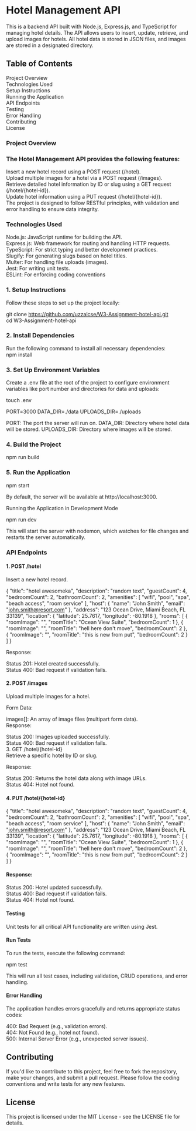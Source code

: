# Hotel Management API  
This is a backend API built with Node.js, Express.js, and TypeScript for managing hotel details. The API allows users to insert, update, retrieve, and upload images for hotels. All hotel data is stored in JSON files, and images are stored in a designated directory.


## Table of Contents  
Project Overview  
Technologies Used  
Setup Instructions  
Running the Application  
API Endpoints  
Testing  
Error Handling  
Contributing  
License  


### Project Overview  
### The Hotel Management API provides the following features:  

Insert a new hotel record using a POST request (/hotel).  
Upload multiple images for a hotel via a POST request (/images).  
Retrieve detailed hotel information by ID or slug using a GET request (/hotel/{hotel-id}).  
Update hotel information using a PUT request (/hotel/{hotel-id}).  
The project is designed to follow RESTful principles, with validation and error handling to ensure data integrity.  

### Technologies Used  
Node.js: JavaScript runtime for building the API.  
Express.js: Web framework for routing and handling HTTP requests.  
TypeScript: For strict typing and better development practices.  
Slugify: For generating slugs based on hotel titles.  
Multer: For handling file uploads (images).  
Jest: For writing unit tests.  
ESLint: For enforcing coding conventions  


### 1. Setup Instructions  
Follow these steps to set up the project locally:


git clone https://github.com/uzzalcse/W3-Assignment-hotel-api.git  
cd W3-Assignment-hotel-api  


### 2. Install Dependencies

Run the following command to install all necessary dependencies:  
npm install

### 3. Set Up Environment Variables  
Create a .env file at the root of the project to configure environment variables like port number and directories for data and uploads:

touch .env

PORT=3000
DATA_DIR=./data
UPLOADS_DIR=./uploads


PORT: The port the server will run on.
DATA_DIR: Directory where hotel data will be stored.
UPLOADS_DIR: Directory where images will be stored.


### 4. Build the Project  

   npm run build


### 5. Run the Application  

   npm start

By default, the server will be available at http://localhost:3000.  

Running the Application in Development Mode  

npm run dev


This will start the server with nodemon, which watches for file changes and restarts the server automatically.  

### API Endpoints  
#### 1. POST /hotel 
Insert a new hotel record.

{
  "title": "hotel awesomeka",
  "description": "random text",
  "guestCount": 4,
  "bedroomCount": 2,
  "bathroomCount": 2,
  "amenities": [
    "wifi",
    "pool",
    "spa",
    "beach access",
    "room service"
  ],
  "host": {
    "name": "John Smith",
    "email": "john.smith@resort.com"
  },
  "address": "123 Ocean Drive, Miami Beach, FL 33139",
  "location": {
    "latitude": 25.7617,
    "longitude": -80.1918
  },
  "rooms": [
    {
      "roomImage": "",
      "roomTitle": "Ocean View Suite",
      "bedroomCount": 1
    },
    {
      "roomImage": "",
      "roomTitle": "hell here don't move",
      "bedroomCount": 2
    },
        {
      "roomImage": "",
      "roomTitle": "this is new from put",
      "bedroomCount": 2
    }
  ]
}  


Response:  

Status 201: Hotel created successfully.  
Status 400: Bad request if validation fails.  

#### 2. POST /images  
Upload multiple images for a hotel.  

Form Data:  

images[]: An array of image files (multipart form data).  
Response:  

Status 200: Images uploaded successfully.  
Status 400: Bad request if validation fails.  
3. GET /hotel/{hotel-id}  
Retrieve a specific hotel by ID or slug.  

Response:  

Status 200: Returns the hotel data along with image URLs.  
Status 404: Hotel not found.  


#### 4. PUT /hotel/{hotel-id}    

 {
  "title": "hotel awesomeka",
  "description": "random text",
  "guestCount": 4,
  "bedroomCount": 2,
  "bathroomCount": 2,
  "amenities": [
    "wifi",
    "pool",
    "spa",
    "beach access",
    "room service"
  ],
  "host": {
    "name": "John Smith",
    "email": "john.smith@resort.com"
  },
  "address": "123 Ocean Drive, Miami Beach, FL 33139",
  "location": {
    "latitude": 25.7617,
    "longitude": -80.1918
  },
  "rooms": [
    {
      "roomImage": "",
      "roomTitle": "Ocean View Suite",
      "bedroomCount": 1
    },
    {
      "roomImage": "",
      "roomTitle": "hell here don't move",
      "bedroomCount": 2
    },
        {
      "roomImage": "",
      "roomTitle": "this is new from put",
      "bedroomCount": 2
    }
  ]
}  

#### Response:  

Status 200: Hotel updated successfully.  
Status 400: Bad request if validation fails.  
Status 404: Hotel not found.  

#### Testing  
Unit tests for all critical API functionality are written using Jest.  

#### Run Tests  
To run the tests, execute the following command:  

npm test  

This will run all test cases, including validation, CRUD operations, and error handling.  

#### Error Handling  
The application handles errors gracefully and returns appropriate status codes:  

400: Bad Request (e.g., validation errors).  
404: Not Found (e.g., hotel not found).  
500: Internal Server Error (e.g., unexpected server issues).  

## Contributing  
If you'd like to contribute to this project, feel free to fork the repository, make your changes, and submit a pull request. Please follow the coding conventions and write tests for any new features.

## License
This project is licensed under the MIT License - see the LICENSE file for details.




